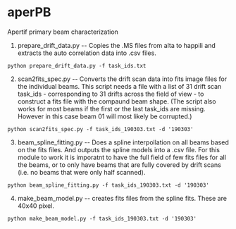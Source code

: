 # aperPB
Apertif primary beam characterization


1. prepare_drift_data.py -- Copies the .MS files from alta to happili and extracts the auto correlation data into .csv files.

`python prepare_drift_data.py -f task_ids.txt`

2. scan2fits_spec.py -- Converts the drift scan data into fits image files for the individual beams. This script needs a file with a list of 31 drift scan task_ids - corresponding to 31 drifts across the field of view - to construct a fits file with the compaund beam shape. (The script also works for most beams if the first or the last task_ids are missing. However in this case beam 01 will most likely be corrupted.)

`python scan2fits_spec.py -f task_ids_190303.txt -d '190303'`

3. beam_spline_fitting.py -- Does a spline interpollation on all beams based on the fits files. And outputs the spline models into a .csv file. For this module to work it is imporatnt to have the full field of few fits files for all the beams, or to only have beams that are fully covered by drift scans (i.e. no beams that were only half scanned).

`python beam_spline_fitting.py -f task_ids_190303.txt -d '190303'`

4. make_beam_model.py -- creates fits files from the spline fits. These are 40x40 pixel.

`python make_beam_model.py -f task_ids_190303.txt -d '190303'`
